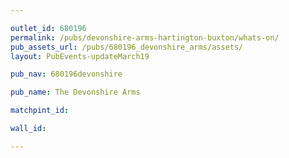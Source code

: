 ```yaml
---

outlet_id: 680196
permalink: /pubs/devonshire-arms-hartington-buxton/whats-on/
pub_assets_url: /pubs/680196_devonshire_arms/assets/
layout: PubEvents-updateMarch19

pub_nav: 680196devonshire

pub_name: The Devonshire Arms

matchpint_id: 

wall_id:

---
```

